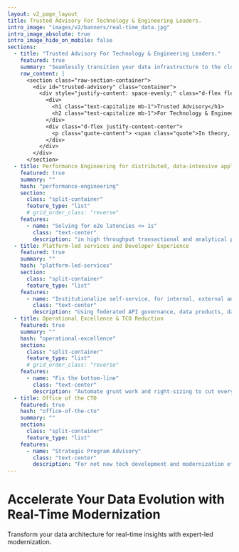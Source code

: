 ```yaml
---
layout: v2_page_layout
title: Trusted Advisory For Technology & Engineering Leaders.
intro_image: "images/v2/banners/real-time_data.jpg"
intro_image_absolute: true
intro_image_hide_on_mobile: false
sections:
  - title: "Trusted Advisory For Technology & Engineering Leaders."
    featured: true
    summary: "Seamlessly transition your data infrastructure to the cloud for enhanced scalability and agility."
    raw_content: |
      <section class="raw-section-container">
        <div id="trusted-advisory" class="container">
          <div style="justify-content: space-evenly;" class="d-flex flex-column h-100 ">
            <div>
              <h1 class="text-capitalize mb-1">Trusted Advisory</h1>
              <h2 class="text-capitalize mb-1">For Technology & Engineering Leaders.</h2>
            </div>
            <div class="d-flex justify-content-center">
              <p class="quote-content"> <span class="quote">In theory, there is no difference between theory and practice. In practice, there is.</span>  – Yogi Berra</p>
            </div>
          </div>  
        </div>
      </section>
  - title: Performance Engineering for distributed, data-intensive applications
    featured: true
    summary: ""
    hash: "performance-engineering"
    section:
      class: "split-container"
      feature_type: "list"
      # grid_order_class: "reverse"
    features:
      - name: "Solving for e2e latencies <= 1s"
        class: "text-center"
        description: "in high throughput transactional and analytical platforms that need to scale to millions of concurrent users."
  - title: Platform-led services and Developer Experience
    featured: true
    summary: ""
    hash: "platform-led-services"
    section:
      class: "split-container"
      feature_type: "list"
    features:
      - name: "Institutionalize self-service, for internal, external and partner teams"
        class: "text-center"
        description: "Using federated API governance, data products, data mesh and composable integrations."
  - title: Operational Excellence & TCO Reduction
    featured: true
    summary: ""
    hash: "operational-excellence"
    section:
      class: "split-container"
      feature_type: "list"
      # grid_order_class: "reverse"
    features:
      - name: "Fix the bottom-line"
        class: "text-center"
        description: "Automate grunt work and right-sizing to cut every [CURRENCY] of unnecessary spend.</br>(real economics, no BS)"
  - title: Office of the CTO
    featured: true
    hash: "office-of-the-cto"
    summary: ""
    section:
      class: "split-container"
      feature_type: "list"
    features:
      - name: "Strategic Program Advisory"
        class: "text-center"
        description: "For net new tech development and modernization efforts.</br> (by engineers, for engineers, to engineers)"
---
```


# Accelerate Your Data Evolution with Real-Time Modernization

Transform your data architecture for real-time insights with expert-led modernization.